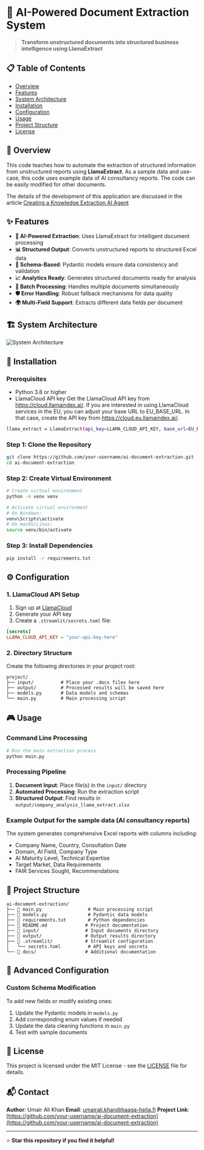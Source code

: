 # 🤖 AI-Powered Document Extraction System

> **Transform unstructured documents into structured business intelligence using LlamaExtract**


## 📋 Table of Contents

- [Overview](#overview)
- [Features](#features)
- [System Architecture](#system-architecture)
- [Installation](#installation)
- [Configuration](#configuration)
- [Usage](#usage)
- [Project Structure](#project-structure)
- [License](#license)

## 🎯 Overview

This code teaches how to automate the extraction of structured information from unstructured reports using **LlamaExtract**. As a sample data and use-case, this code uses example data of AI consultancy reports. The code can be easily modified for other documents. 

The details of the development of this application are discussed in the article [Creating a Knowledge Extraction AI Agent](https://medium.com/data-science-collective/creating-a-knowledge-extraction-ai-agent-697e94f44afb)

## ✨ Features

- **🧠 AI-Powered Extraction**: Uses LlamaExtract for intelligent document processing
- **📊 Structured Output**: Converts unstructured reports to structured Excel data
- **🎯 Schema-Based**: Pydantic models ensure data consistency and validation
- **📈 Analytics Ready**: Generates structured documents ready for analysis
- **🔄 Batch Processing**: Handles multiple documents simultaneously
- **🛡️ Error Handling**: Robust fallback mechanisms for data quality
- **🌍 Multi-Field Support**: Extracts different data fields per document

## 🏗️ System Architecture

![System Architecture](images/system-architecture.png)


## 🚀 Installation

### Prerequisites

- Python 3.8 or higher
- LlamaCloud API key
Get the LlamaCloud API key from https://cloud.llamaindex.ai/. If you are interested in using LlamaCloud services in the EU, you can adjust your base URL to EU_BASE_URL. In that case, create the API key from https://cloud.eu.llamaindex.ai/.

```bash
llama_extract = LlamaExtract(api_key=LLAMA_CLOUD_API_KEY, base_url=EU_BASE_URL) 

```

### Step 1: Clone the Repository

```bash
git clone https://github.com/your-username/ai-document-extraction.git
cd ai-document-extraction
```

### Step 2: Create Virtual Environment

```bash
# Create virtual environment
python -m venv venv

# Activate virtual environment
# On Windows:
venv\Scripts\activate
# On macOS/Linux:
source venv/bin/activate
```

### Step 3: Install Dependencies

```bash
pip install -r requirements.txt
```

## ⚙️ Configuration

### 1. LlamaCloud API Setup

1. Sign up at [LlamaCloud](https://cloud.llamaindex.ai/)
2. Generate your API key
3. Create a `.streamlit/secrets.toml` file:

```toml
[secrets]
LLAMA_CLOUD_API_KEY = "your-api-key-here"
```

### 2. Directory Structure

Create the following directories in your project root:
```
project/
├── input/          # Place your .docx files here
├── output/         # Processed results will be saved here
├── models.py       # Data models and schemas
└── main.py         # Main processing script
```

## 🎮 Usage

### Command Line Processing

```bash
# Run the main extraction process
python main.py
```

### Processing Pipeline

1. **Document Input**: Place file(s) in the `input/` directory
2. **Automated Processing**: Run the extraction script
3. **Structured Output**: Find results in `output/company_analysis_llama_extract.xlsx`

### Example Output for the sample data (AI consultancy reports)

The system generates comprehensive Excel reports with columns including:
- Company Name, Country, Consultation Date
- Domain, AI Field, Company Type
- AI Maturity Level, Technical Expertise
- Target Market, Data Requirements
- FAIR Services Sought, Recommendations

## 📁 Project Structure

```
ai-document-extraction/
├── 📄 main.py                 # Main processing script
├── 📄 models.py               # Pydantic data models
├── 📄 requirements.txt        # Python dependencies
├── 📄 README.md              # Project documentation
├── 📁 input/                 # Input documents directory
├── 📁 output/                # Output results directory
├── 📁 .streamlit/            # Streamlit configuration
│   └── secrets.toml          # API keys and secrets
└── 📁 docs/                  # Additional documentation
```

## 🔧 Advanced Configuration

### Custom Schema Modification

To add new fields or modify existing ones:

1. Update the Pydantic models in `models.py`
2. Add corresponding enum values if needed
3. Update the data cleaning functions in `main.py`
4. Test with sample documents


## 📄 License

This project is licensed under the MIT License - see the [LICENSE](LICENSE) file for details.

## 📬 Contact

**Author**: Umair Ali Khan
**Email**: umairali.khan@haaga-helia.fi 
**Project Link**: [https://github.com/your-username/ai-document-extraction](https://github.com/your-username/ai-document-extraction)

---

⭐ **Star this repository if you find it helpful!**